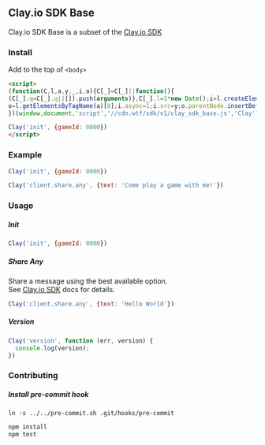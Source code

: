 ## Clay.io SDK Base

Clay.io SDK Base is a subset of the [Clay.io SDK](https://github.com/claydotio/clay-sdk)

### Install

Add to the top of `<body>`

```html
<script>
(function(C,l,a,y,_,i,o){C[_]=C[_]||function(){
(C[_].q=C[_].q||[]).push(arguments)},C[_].l=1*new Date();i=l.createElement(a),
o=l.getElementsByTagName(a)[0];i.async=1;i.src=y;o.parentNode.insertBefore(i,o)
})(window,document,'script','//cdn.wtf/sdk/v1/clay_sdk_base.js','Clay');

Clay('init', {gameId: 0000})
</script>
```

### Example

```js
Clay('init', {gameId: 0000})

Clay('client.share.any', {text: 'Come play a game with me!'})
```

### Usage

##### Init

```js
Clay('init', {gameId: 0000})
```

##### Share Any

Share a message using the best available option.  
See [Clay.io SDK](https://github.com/claydotio/clay-sdk) docs for details.

```js
Clay('client.share.any', {text: 'Hello World'})
```

##### Version

```js
Clay('version', function (err, version) {
  console.log(version);
})
```

### Contributing

##### Install pre-commit hook

`ln -s ../../pre-commit.sh .git/hooks/pre-commit`

```bash
npm install
npm test
```
